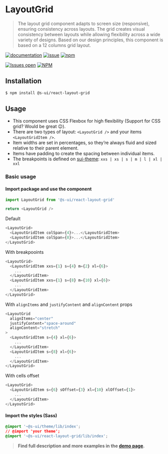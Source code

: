 # LayoutGrid

> The layout grid component adapts to screen size (responsive), ensuring consistency across layouts.
> The grid creates visual consistency between layouts while allowing flexibility across a wide variety of designs. Based on our design principles, this component is based on a 12 columns grid layout.

[![documentation](https://img.shields.io/badge/read%20the%20doc-black?logo=readthedocs)](https://sui-components.vercel.app/workbench/layout/grid/)
[![issue](https://img.shields.io/badge/report%20a%20bug-black?logo=openbugbounty&logoColor=red)](https://github.com/SUI-Components/sui-components/issues/new?&projects=4&template=bug-report.yml&assignees=&template=report-a-bug.yml&title=🪲+&labels=bug,component,layout,grid)
[![npm](https://img.shields.io/npm/dt/%40s-ui/react-layout-grid?logo=npm&labelColor=black)](https://www.npmjs.com/package/@s-ui/react-layout-grid)

[![Issues open](https://img.shields.io/github/issues-search/SUI-Components/sui-components?query=is%3Aopen%20label%3Acomponent%20label%3Agrid&logo=openbugbounty&logoColor=red&label=issues%20open&color=red)](https://github.com/SUI-Components/sui-components/issues?q=is%3Aopen+label%3Acomponent+label%3Agrid)
[![NPM](https://img.shields.io/npm/l/%40s-ui%2Freact-layout-grid)](https://github.com/SUI-Components/sui-components/blob/main/components/layout/grid/LICENSE.md)

## Installation

```sh
$ npm install @s-ui/react-layout-grid
```

## Usage

- This component uses CSS Flexbox for high flexibility (Support for CSS grid? Would be great 😉).
- There are two types of layout: `<LayoutGrid />` and your items `<LayoutGridItem />`.
- Item widths are set in percentages, so they’re always fluid and sized relative to their parent element.
- Items have padding to create the spacing between individual items.
- The breakpoints is defined on [sui-theme](https://github.com/SUI-Components/sui-theme/blob/master/src/layout/_breakpoints.scss): `xxs | xs | s | m | l | xl | xxl`

### Basic usage

#### Import package and use the component

```js
import LayoutGrid from '@s-ui/react-layout-grid'

return <LayoutGrid />
```

Default

```js
<LayoutGrid>
  <LayoutGridItem colSpan={4}>...</LayoutGridItem>
  <LayoutGridItem colSpan={8}>...</LayoutGridItem>
</LayoutGrid>
```

With breakpooints

```js
<LayoutGrid>
  <LayoutGridItem xxs={1} s={4} m={2} xl={6}>
    ...
  </LayoutGridItem>
  <LayoutGridItem xxs={1} s={8} m={10} xl={6}>
    ...
  </LayoutGridItem>
</LayoutGrid>
```

With `alignItems` and `justifyContent` and `alignContent` props

```js
<LayoutGrid
  alignItems="center"
  justifyContent="space-around"
  alignContent="stretch"
>
  <LayoutGridItem s={4} xl={6}>
    ...
  </LayoutGridItem>
  <LayoutGridItem s={8} xl={6}>
    ...
  </LayoutGridItem>
</LayoutGrid>
```

With cells offset

```js
<LayoutGrid>
  <LayoutGridItem s={6} sOffset={3} xl={10} xlOffset={1}>
    ...
  </LayoutGridItem>
</LayoutGrid>
```

#### Import the styles (Sass)

```css
@import '~@s-ui/theme/lib/index';
// @import 'your theme';
@import '~@s-ui/react-layout-grid/lib/index';
```

> **Find full description and more examples in the [demo page](#).**
